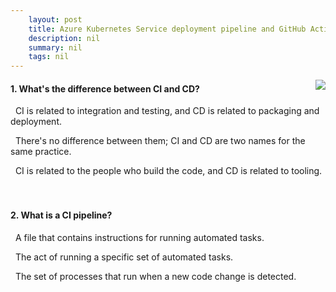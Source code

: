 ```yaml
---
    layout: post
    title: Azure Kubernetes Service deployment pipeline and GitHub Actions - What are continuous integration and continuous deployment?
    description: nil
    summary: nil
    tags: nil
---
```



 <a target="_blank" href="https://docs.microsoft.com/en-us/learn/modules/aks-deployment-pipeline-github-actions/2-what-is-continuous-integration/"><i class="fas fa-external-link-alt"></i> </a>
 <img align="right" src="https://docs.microsoft.com/en-us/learn/achievements/aks-deployment-pipeline-github-actions.svg">
####  1. What's the difference between CI and CD?


<i class='fas fa-check-square' style='color: Dodgerblue;'></i> &nbsp;&nbsp;CI is related to integration and testing, and CD is related to packaging and deployment.

<i class='far fa-square'></i> &nbsp;&nbsp;There's no difference between them; CI and CD are two names for the same practice.

<i class='far fa-square'></i> &nbsp;&nbsp;CI is related to the people who build the code, and CD is related to tooling.
<br />
<br />
<br />

####  2. What is a CI pipeline?


<i class='far fa-square'></i> &nbsp;&nbsp;A file that contains instructions for running automated tasks.

<i class='far fa-square'></i> &nbsp;&nbsp;The act of running a specific set of automated tasks.

<i class='fas fa-check-square' style='color: Dodgerblue;'></i> &nbsp;&nbsp;The set of processes that run when a new code change is detected.
<br />
<br />
<br />

